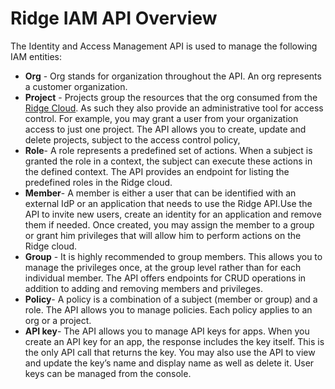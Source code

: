 ﻿# Ridge IAM API Overview
The Identity and Access Management API is used to manage the following IAM entities:
-  **Org**  - Org stands for organization throughout the API. An org represents a customer organization.
-  **Project** - Projects group the resources that the org consumed from the [Ridge Cloud](https://www.ridge.co). As such they also provide an administrative tool for access control. For example, you may grant a user from your organization access to just one project. The API allows you to create, update and delete projects, subject to the access control policy,
-  **Role**- A role represents a predefined set of actions. When a subject is granted the role in a context, the subject can execute these actions in the defined context. The API provides an endpoint for listing the predefined roles in the Ridge cloud.
- **Member**- A member is either a user that can be identified with an external IdP or an application that needs to use the Ridge API.Use the API to invite new users, create an identity for an application and remove them if needed. Once created, you may assign the member to a group or grant him privileges that will allow him to perform actions on the Ridge cloud.
- **Group** - It is highly recommended to group members. This allows you to manage the privileges once, at the group level rather than for each individual member. The API offers endpoints for CRUD operations in addition to adding and removing members and privileges.
- **Policy**- A policy is a combination of a subject (member or group) and a role. The API allows you to manage policies. Each policy applies to an org or a project.
- **API key**- The API allows you to manage API keys for apps. When you create an API key for an app, the response includes the key itself. This is the only API call that returns the key.  You may also use the API to  view and update the key’s name and display name as well as delete it. User keys can be managed from the console.
